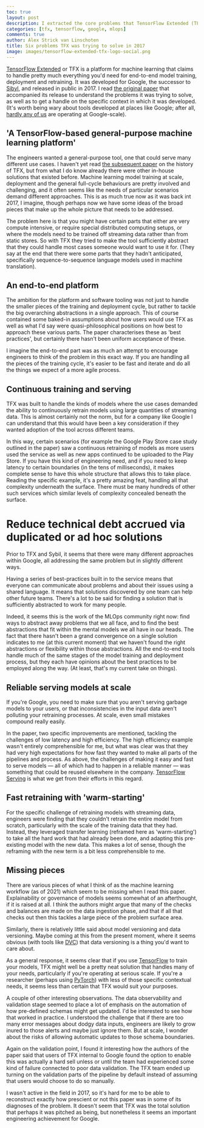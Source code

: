 ```yaml
---
toc: true
layout: post
description: I extracted the core problems that TensorFlow Extended (TFX) was looking to solve from its 2017 public launch paper.
categories: [tfx, tensorflow, google, mlops]
comments: true
author: Alex Strick van Linschoten
title: Six problems TFX was trying to solve in 2017
image: images/tensorflow-extended-tfx-logo-social.png
---
```

[TensorFlow Extended](https://www.tensorflow.org/tfx) or TFX is a platform for machine learning that claims to handle pretty much everything you'd need for end-to-end model training, deployment and retraining. It was developed for Google, the successor to [Sibyl](https://www.kdnuggets.com/2014/08/sibyl-google-system-large-scale-machine-learning.html), and released in public in 2017. I read [the original paper](https://www.kdd.org/kdd2017/papers/view/tfx-a-tensorflow-based-production-scale-machine-learning-platform) that accompanied its release to understand the problems it was trying to solve, as well as to get a handle on the specific context in which it was developed. (It's worth being wary about tools developed at places like Google; after all, [hardly any of us](https://blog.bradfieldcs.com/you-are-not-google-84912cf44afb) are operating at Google-scale).

## 'A TensorFlow-based general-purpose machine learning platform'

The engineers wanted a general-purpose tool, one that could serve many different use cases. I haven't yet read [the subsequent paper](https://arxiv.org/abs/2010.02013) on the history of TFX, but from what I do know already there were other in-house solutions that existed before. Machine learning model training at scale, deployment and the general full-cycle behaviours are pretty involved and challenging, and it often seems like the needs of particular scenarios demand different approaches. This is as much true now as it was back int 2017, I imagine, though perhaps now we have some ideas of the broad pieces that make up the whole picture that needs to be addressed.

The problem here is that you might have certain parts that either are very compute intensive, or require special distributed computing setups, or where the models need to be trained off streaming data rather than from static stores. So with TFX they tried to make the tool sufficiently abstract that they could handle most cases someone would want to use it for. (They say at the end that there were some parts that they hadn't anticipated, specifically sequence-to-sequence language models used in machine translation).

## An end-to-end platform

The ambition for the platform and software tooling was not just to handle the smaller pieces of the training and deployment cycle, but rather to tackle the big overarching abstractions in a single approach. This of course contained some baked-in assumptions about how users would use TFX as well as what I'd say were quasi-philosophical positions on how best to approach these various parts. The paper characterises these as 'best practices', but certainly there hasn't been uniform acceptance of these.

I imagine the end-to-end part was as much an attempt to encourage engineers to think of the problem in this exact way. If you are handling all the pieces of the training cycle, it's easier to be fast and iterate and do all the things we expect of a more agile process.

## Continuous training and serving

TFX was built to handle the kinds of models where the use cases demanded the ability to continuously retrain models using large quantities of streaming data. This is almost certainly not the norm, but for a company like Google I can understand that this would have been a key consideration if they wanted adoption of the tool across different teams.

In this way, certain scenarios (for example the Google Play Store case study outlined in the paper) saw a continuous retraining of models as more users used the service as well as new apps continued to be uploaded to the Play Store. If you have this kind of engineering need, and if you need to keep latency to certain boundaries (in the tens of milliseconds), it makes complete sense to have this whole structure that allows this to take place. Reading the specific example, it's a pretty amazing feat, handling all that complexity underneath the surface. There must be many hundreds of other such services which similar levels of complexity concealed beneath the surface.

# Reduce technical debt accrued via duplicated or ad hoc solutions

Prior to TFX and Sybil, it seems that there were many different approaches within Google, all addressing the same problem but in slightly different ways.

Having a series of best-practices built in to the service means that everyone can communicate about problems and about their issues using a shared language. It means that solutions discovered by one team can help other future teams. There's a lot to be said for finding a solution that is sufficiently abstracted to work for many people.

Indeed, it seems this is the work of the MLOps community right now: find ways to abstract away problems that we all face, and to find the best abstractions that fit within the mental models we all have in our heads. The fact that there hasn't been a grand convergence on a single solution indicates to me (at this current moment) that we haven't found the right abstractions or flexibility within those abstractions. All the end-to-end tools handle much of the same stages of the model training and deployment process, but they each have opinions about the best practices to be employed along the way. (At least, that's my current take on things).

## Reliable serving models at scale

If you're Google, you need to make sure that you aren't serving garbage models to your users, or that inconsistencies in the input data aren't polluting your retraining processes. At scale, even small mistakes compound really easily.

In the paper, two specific improvements are mentioned, tackling the challenges of low latency and high efficiency. The high efficiency example wasn't entirely comprehensible for me, but what was clear was that they had very high expectations for how fast they wanted to make all parts of the pipelines and process. As above, the challenges of making it easy and fast to serve models — all of which had to happen in a reliable manner — was something that could be reused elsewhere in the company. [TensorFlow Serving](https://www.tensorflow.org/tfx/guide/serving) is what we get from their efforts in this regard.

## Fast retraining with 'warm-starting'

For the specific challenge of retraining models with streaming data, engineers were finding that they couldn't retrain the entire model from scratch, particularly with the scale of the training data that they had. Instead, they leveraged transfer learning (reframed here as 'warm-starting') to take all the hard work that had already been done, and adapting this pre-existing model with the new data. This makes a lot of sense, though the reframing with the new term is a bit less comprehensible to me.

## Missing pieces

There are various pieces of what I think of as the machine learning workflow (as of 2021) which seem to be missing when I read this paper. Explainability or governance of models seems somewhat of an afterthought, if it is raised at all. I think the authors might argue that many of the checks and balances are made on the data ingestion phase, and that if all that checks out then this tackles a large piece of the problem surface area.

Similarly, there is relatively little said about model versioning and data versioning. Maybe coming at this from the present moment, where it seems obvious (with tools like [DVC](https://dvc.org)) that data versioning is a thing you'd want to care about.

As a general response, it seems clear that if you use [TensorFlow](https://www.tensorflow.org) to train your models, TFX might well be a pretty neat solution that handles many of your needs, particularly if you're operating at serious scale. If you're a researcher (perhaps using [PyTorch](https://pytorch.org)) with less of those specific contextual needs, it seems less than certain that TFX would suit your purposes.

A couple of other interesting observations. The data observability and validation stage seemed to place a lot of emphasis on the automation of how pre-defined schemas might get updated. I'd be interested to see how that worked in practice. I understood the challenge that if there are too many error messages about dodgy data inputs, engineers are likely to grow inured to those alerts and maybe just ignore them. But at scale, I wonder about the risks of allowing automatic updates to those schema boundaries.

Again on the validation point, I found it interesting how the authors of the paper said that users of TFX internal to Google found the option to enable this was actually a hard sell unless or until the team had experienced some kind of failure connected to poor data validation. The TFX team ended up turning on the validation parts of the pipeline by default instead of assuming that users would choose to do so manually.

I wasn't active in the field in 2017, so it's hard for me to be able to reconstruct exactly how prescient or not this paper was in some of its diagnoses of the problem. It doesn't seem that TFX was the total solution that perhaps it was pitched as being, but nonetheless it seems an important engineering achievement for Google.